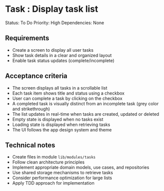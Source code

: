 # Task : Display task list

Status: To Do
Priority: High
Dependencies: None

## Requirements
- Create a screen to display all user tasks
- Show task details in a clear and organized layout
- Enable task status updates (complete/incomplete)

## Acceptance criteria
- The screen displays all tasks in a scrollable list
- Each task item shows title and status using a checkbox
- User can complete a task by clicking on the checkbox
- A completed task is visually distinct from an incomplete task (grey color and strikethrough)
- The list updates in real-time when tasks are created, updated or deleted
- Empty state is displayed when no tasks exist
- Loading state is displayed when retrieving tasks
- The UI follows the app design system and theme

## Technical notes
- Create files in module `lib/modules/tasks`
- Follow clean architecture principles
- Implement appropriate domain models, use cases, and repositories
- Use shared storage mechanisms to retrieve tasks
- Consider performance optimization for large lists
- Apply TDD approach for implementation
